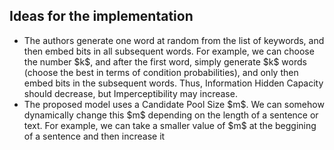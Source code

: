 ## Ideas for the implementation

<ul>
<li>The authors generate one word at random from the list of keywords, and then embed bits in all subsequent words. 
For example, we can choose the number $k$, and after the first word, simply generate $k$ words (choose the best in terms of condition probabilities),
and only then embed bits in the subsequent words.
Thus, Information Hidden Capacity should decrease, but Imperceptibility may increase.</li>
<li>The proposed model uses a Candidate Pool Size $m$.
We can somehow dynamically change this $m$ depending on the length of a sentence or text. For example, we can take a smaller value of $m$ at the beggining of a sentence and
then increase it
</li>
</ul>
